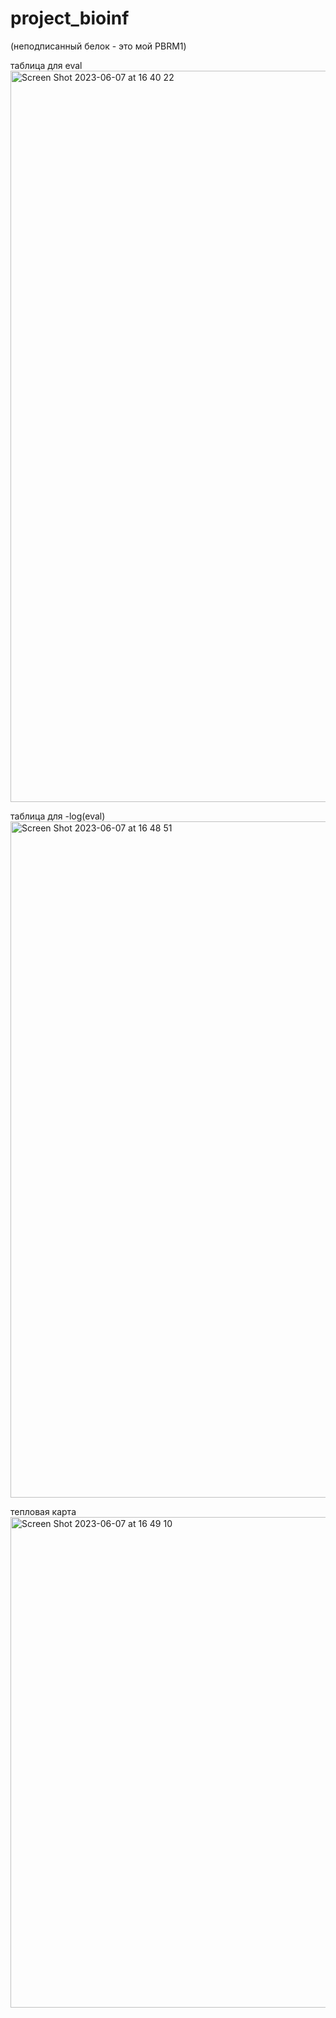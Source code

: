 # project_bioinf

(неподписанный белок - это мой PBRM1)

таблица для eval
<img width="1170" alt="Screen Shot 2023-06-07 at 16 40 22" src="https://github.com/reyarzhan/project_bioinf/assets/93340670/384f1837-08b0-4903-9922-a03cb6a54456">

таблица для -log(eval)
<img width="1082" alt="Screen Shot 2023-06-07 at 16 48 51" src="https://github.com/reyarzhan/project_bioinf/assets/93340670/1325dd5b-9036-4ac4-8541-d77e307c9a23">

тепловая карта
<img width="785" alt="Screen Shot 2023-06-07 at 16 49 10" src="https://github.com/reyarzhan/project_bioinf/assets/93340670/bd8e4d8d-c085-434c-87e5-7b9600b2af43">
